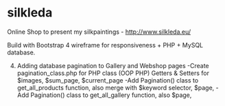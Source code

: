 # silkleda
Online Shop to present my silkpaintings - http://www.silkleda.eu/

Build with Bootstrap 4 wireframe for responsiveness + PHP + MySQL database.

4. Adding database pagination to Gallery and Webshop pages
    -Create pagination_class.php for PHP class (OOP PHP)
     Getters & Setters for $images, $sum_page, $current_page
    -Add Pagination() class to get_all_products function, also merge with $keyword selector, $page,
    -Add Pagination() class to get_all_gallery function, also $page,
